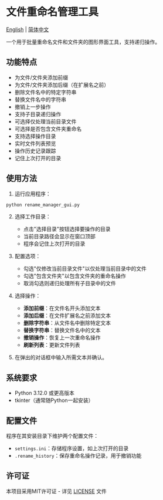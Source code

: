 # 文件重命名管理工具

[English](README.md) | [简体中文](README_CN.md)

一个用于批量重命名文件和文件夹的图形界面工具，支持递归操作。

## 功能特点

- 为文件/文件夹添加前缀
- 为文件/文件夹添加后缀（在扩展名之前）
- 删除文件名中的特定字符串
- 替换文件名中的字符串
- 撤销上一步操作
- 支持子目录递归操作
- 可选择仅处理当前目录文件
- 可选择是否包含文件夹重命名
- 支持选择操作目录
- 实时文件列表预览
- 操作历史记录跟踪
- 记住上次打开的目录

## 使用方法

1. 运行应用程序：
```bash
python rename_manager_gui.py
```

2. 选择工作目录：
   - 点击"选择目录"按钮选择要操作的目录
   - 当前目录路径会显示在窗口顶部
   - 程序会记住上次打开的目录

3. 配置选项：
   - 勾选"仅修改当前目录文件"以仅处理当前目录中的文件
   - 勾选"包含文件夹"以包含文件夹的重命名操作
   - 取消勾选则递归处理所有子目录中的文件

4. 选择操作：
   - **添加前缀**：在文件名开头添加文本
   - **添加后缀**：在文件扩展名之前添加文本
   - **删除字符串**：从文件名中删除特定文本
   - **替换字符串**：替换文件名中的文本
   - **撤销操作**：恢复上一次重命名操作
   - **刷新列表**：更新文件列表

5. 在弹出的对话框中输入所需文本并确认。

## 系统要求

- Python 3.12.0 或更高版本
- tkinter（通常随Python一起安装）

## 配置文件

程序在其安装目录下维护两个配置文件：
- `settings.ini`：存储程序设置，如上次打开的目录
- `.rename_history`：保存重命名操作记录，用于撤销功能

## 许可证

本项目采用MIT许可证 - 详见 [LICENSE](LICENSE) 文件